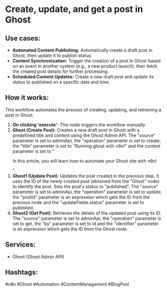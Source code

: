 # Create, update, and get a post in Ghost

## Use cases:

- **Automated Content Publishing:** Automatically create a draft post in Ghost, then update it to publish status.
- **Content Synchronization:** Trigger the creation of a post in Ghost based on an event in another system (e.g., a new product launch), then fetch the created post details for further processing.
- **Scheduled Content Updates:** Create a new draft post and update its status to published on a specific date and time.

## How it works:

This workflow automates the process of creating, updating, and retrieving a post in Ghost.

1.  **On clicking 'execute'**: This node triggers the workflow manually.
2.  **Ghost (Create Post)**: Creates a new draft post in Ghost with a predefined title and content using the Ghost Admin API. The "source" parameter is set to adminApi, the "operation" parameter is set to create, the "title" parameter is set to "Running ghost with n8n!" and the content parameter is set to "<p>In this article, you will learn how to automate your Ghost site with n8n!</p>".
3.  **Ghost1 (Update Post)**: Updates the post created in the previous step. It uses the ID of the newly created post (obtained from the "Ghost" node) to identify the post. Sets the post's status to "published". The "source" parameter is set to adminApi, the "operation" parameter is set to update, the "postId" parameter is an expression which gets the ID from the previous node and the "updateFields.status" parameter is set to published.
4.  **Ghost2 (Get Post)**: Retrieves the details of the updated post using its ID. The "source" parameter is set to adminApi, the "operation" parameter is set to get, the "by" parameter is set to id and the "identifier" parameter is an expression which gets the ID from the Ghost node.

## Services:

-   Ghost (Ghost Admin API)

## Hashtags:

#n8n #Ghost #Automation #ContentManagement #BlogPost
